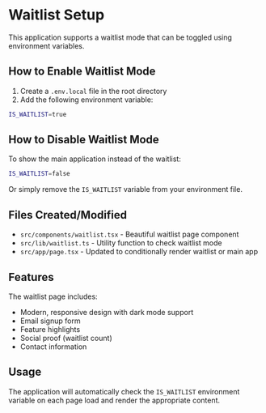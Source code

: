 # Waitlist Setup

This application supports a waitlist mode that can be toggled using environment variables.

## How to Enable Waitlist Mode

1. Create a `.env.local` file in the root directory
2. Add the following environment variable:

```bash
IS_WAITLIST=true
```

## How to Disable Waitlist Mode

To show the main application instead of the waitlist:

```bash
IS_WAITLIST=false
```

Or simply remove the `IS_WAITLIST` variable from your environment file.

## Files Created/Modified

- `src/components/waitlist.tsx` - Beautiful waitlist page component
- `src/lib/waitlist.ts` - Utility function to check waitlist mode
- `src/app/page.tsx` - Updated to conditionally render waitlist or main app

## Features

The waitlist page includes:
- Modern, responsive design with dark mode support
- Email signup form
- Feature highlights
- Social proof (waitlist count)
- Contact information

## Usage

The application will automatically check the `IS_WAITLIST` environment variable on each page load and render the appropriate content.
